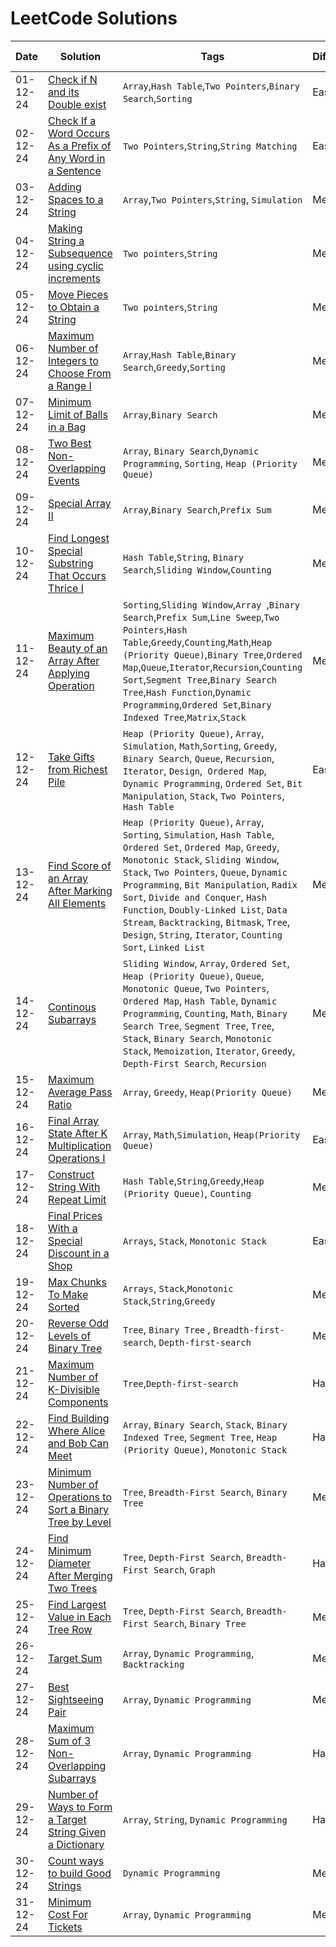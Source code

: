 # LeetCode Solutions
|  Date  |  Solution  |  Tags  |  Difficulty  |  Problem Link |
| --- | --- | --- | --- | --- |
|  01-12-24  |  [Check if N and its Double exist](https://github.com/surya8980/December-2024-Daily-Problems/blob/main/LeetCode/01-Dec-2024/Check%20If%20N%20and%20Its%20Double%20Exist.java)  |  `Array`,`Hash Table`,`Two Pointers`,`Binary Search`,`Sorting`  |  Easy  | [Problem](https://leetcode.com/problems/check-if-n-and-its-double-exist/description/?envType=daily-question&envId=2024-12-01)   |
| 02-12-24 |[Check If a Word Occurs As a Prefix of Any Word in a Sentence](https://github.com/surya8980/December-2024-Daily-Problems/blob/main/LeetCode/02-Dec-2024/Check%20If%20a%20Word%20Occurs%20As%20a%20Prefix%20of%20Any%20Word%20in%20a%20Sentence.java)| `Two Pointers`,`String`,`String Matching`| Easy | [Problem](https://leetcode.com/problems/check-if-a-word-occurs-as-a-prefix-of-any-word-in-a-sentence/description/?envType=daily-question&envId=2024-12-02)
| 03-12-24 | [Adding Spaces to a String](https://github.com/surya8980/December-2024-Daily-Problems/blob/main/LeetCode/03-Dec-2024/Adding%20Spaces%20to%20a%20String.java) | `Array`,`Two Pointers`,`String`, `Simulation` | Medium |[Problem](https://leetcode.com/problems/adding-spaces-to-a-string/description/)
| 04-12-24 | [Making String a Subsequence using cyclic increments](https://github.com/surya8980/December-2024-Daily-Problems/blob/main/LeetCode/04-Dec-2024/Make%20String%20a%20Subsequence%20Using%20Cyclic%20Increments.java) |`Two pointers`,`String`| Medium| [Problem](https://leetcode.com/problems/make-string-a-subsequence-using-cyclic-increments/description/) |
| 05-12-24 | [Move Pieces to Obtain a String](https://github.com/surya8980/December-2024-Daily-Problems/blob/main/LeetCode/05-Dec-2024/Move%20pieces%20to%20Obtain%20a%20String.java)| `Two pointers`,`String`| Medium| [Problem](https://leetcode.com/problems/move-pieces-to-obtain-a-string/description/) |
| 06-12-24 | [Maximum Number of Integers to Choose From a Range I](https://github.com/surya8980/December-2024-Daily-Problems/blob/main/LeetCode/06-Dec-2024/Maximum%20Number%20of%20Integers%20to%20Choose%20From%20a%20Range%20I.java)| `Array`,`Hash Table`,`Binary Search`,`Greedy`,`Sorting` | Medium| [Problem](https://leetcode.com/problems/maximum-number-of-integers-to-choose-from-a-range-i/description/?envType=daily-question&envId=2024-12-06)|
| 07-12-24 | [Minimum Limit of Balls in a Bag](https://github.com/surya8980/December-2024-Daily-Problems/blob/main/LeetCode/07-Dec-2024/Minimum%20Limit%20of%20Balls%20in%20a%20Bag.java) | `Array`,`Binary Search` | Medium | [Problem](https://leetcode.com/problems/minimum-limit-of-balls-in-a-bag/description/)|
| 08-12-24 | [Two Best Non-Overlapping Events](https://github.com/surya8980/December-2024-Daily-Problems/blob/main/LeetCode/08-Dec-2024/Two%20Best%20Non-Overlapping%20Events.java) | `Array`, `Binary Search`,`Dynamic Programming`, `Sorting`, `Heap (Priority Queue)` | Medium | [Problem](https://leetcode.com/problems/two-best-non-overlapping-events/description/)|
| 09-12-24 |  [Special Array II](https://github.com/surya8980/December-2024-Daily-Problems/blob/main/LeetCode/09-Dec-2024/Special%20Array%20II-%20Optimal%20Approach.java) |`Array`,`Binary Search`,`Prefix Sum`| Medium | [Problem](https://leetcode.com/problems/special-array-ii/description/?envType=daily-question&envId=2024-12-09)
|10-12-24 | [Find Longest Special Substring That Occurs Thrice I](https://github.com/surya8980/December-2024-Daily-Problems/blob/main/LeetCode/10-Dec-2024/Find%20Longest%20Special%20Substring%20That%20Occurs%20Thrice%20I.java) | `Hash Table`,`String`, `Binary Search`,`Sliding Window`,`Counting` | Medium | [Problem](https://leetcode.com/problems/find-longest-special-substring-that-occurs-thrice-i/description/)
| 11-12-24 | [Maximum Beauty of an Array After Applying Operation](https://github.com/surya8980/December-2024-Daily-Problems/blob/main/LeetCode/11-Dec-2024/Maximum%20Beauty%20of%20an%20Array%20After%20Applying%20Operation.java) | `Sorting`,`Sliding Window`,`Array `,`Binary Search`,`Prefix Sum`,`Line Sweep`,`Two Pointers`,`Hash Table`,`Greedy`,`Counting`,`Math`,`Heap (Priority Queue)`,`Binary Tree`,`Ordered Map`,`Queue`,`Iterator`,`Recursion`,`Counting Sort`,`Segment Tree`,`Binary Search Tree`,`Hash Function`,`Dynamic Programming`,`Ordered Set`,`Binary Indexed Tree`,`Matrix`,`Stack` | Medium | [Problem](https://leetcode.com/problems/maximum-beauty-of-an-array-after-applying-operation/description/?envType=daily-question&envId=2024-12-11)|
| 12-12-24 | [Take Gifts from Richest Pile](https://github.com/surya8980/December-2024-Daily-Problems/tree/main/LeetCode/12-Dec-2024) | `Heap (Priority Queue)`, `Array`, `Simulation`, `Math`,`Sorting`, `Greedy`, `Binary Search`, `Queue`, `Recursion`, `Iterator`, `Design`,` Ordered Map`, `Dynamic Programming`, `Ordered Set`, `Bit Manipulation`, `Stack`, `Two Pointers`, `Hash Table` | Easy | [Problem](https://leetcode.com/problems/take-gifts-from-the-richest-pile/?envType=daily-question&envId=2024-12-12)|
| 13-12-24 | [Find Score of an Array After Marking All Elements](https://github.com/surya8980/December-2024-Daily-Problems/tree/main/LeetCode/13-Dec-2024) | `Heap (Priority Queue)`, `Array`, `Sorting`, `Simulation`, `Hash Table`, `Ordered Set`, `Ordered Map`, `Greedy`, `Monotonic Stack`, `Sliding Window`, `Stack`, `Two Pointers`, `Queue`, `Dynamic Programming`, `Bit Manipulation`, `Radix Sort`, `Divide and Conquer`, `Hash Function`, `Doubly-Linked List`, `Data Stream`, `Backtracking`, `Bitmask`, `Tree`, `Design`, `String`, `Iterator`, `Counting Sort`, `Linked List` | Medium | [Problem](https://leetcode.com/problems/find-score-of-an-array-after-marking-all-elements/description/?envType=daily-question&envId=2024-12-13)|
| 14-12-24 | [Continous Subarrays](https://github.com/surya8980/December-2024-Daily-Problems/tree/main/LeetCode/14-Dec-2024) | `Sliding Window`, `Array`, `Ordered Set`, `Heap (Priority Queue)`, `Queue`, `Monotonic Queue`, `Two Pointers`, `Ordered Map`, `Hash Table`, `Dynamic Programming`, `Counting`, `Math`, `Binary Search Tree`, `Segment Tree`, `Tree`, `Stack`, `Binary Search`, `Monotonic Stack`, `Memoization`, `Iterator`, `Greedy`, `Depth-First Search`, `Recursion` | Medium | [Problem](https://leetcode.com/problems/continuous-subarrays/description/?envType=daily-question&envId=2024-12-14)|
|15-12-24|[Maximum Average Pass Ratio](https://github.com/surya8980/December-2024-Daily-Problems/tree/main/LeetCode/15-Dec-2024)| `Array`, `Greedy`, `Heap(Priority Queue)` | Medium |[Problem](https://leetcode.com/problems/maximum-average-pass-ratio/?envType=daily-question&envId=2024-12-15)|
| 16-12-24|[Final Array State After K Multiplication Operations I](https://github.com/surya8980/December-2024-Daily-Problems/tree/main/LeetCode/16-Dec-2024)|  `Array`, `Math`,`Simulation`, `Heap(Priority Queue)`| Easy |[Problem](https://leetcode.com/problems/final-array-state-after-k-multiplication-operations-i/?envType=daily-question&envId=2024-12-16)|
| 17-12-24|[Construct String With Repeat Limit](https://github.com/surya8980/December-2024-Daily-Problems/tree/main/LeetCode/17-Dec-2024)|`Hash Table`,`String`,`Greedy`,`Heap (Priority Queue)`, `Counting`  |  Medium|[Problem](https://leetcode.com/problems/construct-string-with-repeat-limit/?envType=daily-question&envId=2024-12-17)|
| 18-12-24|[Final Prices With a Special Discount in a Shop](https://github.com/surya8980/December-2024-Daily-Problems/tree/main/LeetCode/18-Dec-2024)| `Arrays`, `Stack`, `Monotonic Stack` | Easy |[Problem](https://leetcode.com/problems/final-prices-with-a-special-discount-in-a-shop/?envType=daily-question&envId=2024-12-18)|
| 19-12-24|[Max Chunks To Make Sorted](https://github.com/surya8980/December-2024-Daily-Problems/tree/main/LeetCode/19-Dec-2024)|`Arrays`, `Stack`,`Monotonic Stack`,`String`,`Greedy` | Medium |[Problem](https://leetcode.com/problems/max-chunks-to-make-sorted/?envType=daily-question&envId=2024-12-19)|
| 20-12-24|[Reverse Odd Levels of Binary Tree](https://github.com/surya8980/December-2024-Daily-Problems/tree/main/LeetCode/20-Dec-2024)|  `Tree`, `Binary Tree` , `Breadth-first-search`, `Depth-first-search`| Medium |[Problem](https://leetcode.com/problems/reverse-odd-levels-of-binary-tree/?envType=daily-question&envId=2024-12-20)|
| 21-12-24 |[Maximum Number of K-Divisible Components](https://github.com/surya8980/December-2024-Daily-Problems/tree/main/LeetCode/21-Dec-2024) | `Tree`,`Depth-first-search`|Hard |[Problem](https://leetcode.com/problems/maximum-number-of-k-divisible-components/description/?envType=daily-question&envId=2024-12-21) |
| 22-12-24 |[Find Building Where Alice and Bob Can Meet](https://github.com/surya8980/December-2024-Daily-Problems/tree/main/LeetCode/22-Dec-2024) |`Array`,  `Binary Search`,  `Stack`,  `Binary Indexed Tree`,  `Segment Tree`,  `Heap (Priority Queue)`,  `Monotonic Stack`| Hard|[Problem](https://leetcode.com/problems/find-building-where-alice-and-bob-can-meet/?envType=daily-question&envId=2024-12-22) |
| 23-12-24 |[Minimum Number of Operations to Sort a Binary Tree by Level](https://github.com/surya8980/December-2024-Daily-Problems/tree/main/LeetCode/23-Dec-2024) |`Tree`,  `Breadth-First Search`,  `Binary Tree` | Medium|[Problem](https://leetcode.com/problems/minimum-number-of-operations-to-sort-a-binary-tree-by-level/description/?envType=daily-question&envId=2024-12-23) |
| 24-12-24 |[Find Minimum Diameter After Merging Two Trees](https://github.com/surya8980/December-2024-Daily-Problems/tree/main/LeetCode/24-Dec-2024) | `Tree`,  `Depth-First Search`,  `Breadth-First Search`,  `Graph`| Hard|[Problem](https://leetcode.com/problems/find-minimum-diameter-after-merging-two-trees/description/?envType=daily-question&envId=2024-12-24) |
| 25-12-24 |[Find Largest Value in Each Tree Row](https://github.com/surya8980/December-2024-Daily-Problems/tree/main/LeetCode/25-Dec-2024) |`Tree`,  `Depth-First Search`,  `Breadth-First Search`,  `Binary Tree` |Medium |[Problem](https://leetcode.com/problems/find-largest-value-in-each-tree-row/description/?envType=daily-question&envId=2024-12-25) |
| 26-12-24 |[Target Sum](https://github.com/surya8980/December-2024-Daily-Problems/tree/main/LeetCode/26-Dec-2024) | `Array`,  `Dynamic Programming`,  `Backtracking`| Medium|[Problem](https://leetcode.com/problems/target-sum/description/?envType=daily-question&envId=2024-12-26) |
| 27-12-24 |[Best Sightseeing Pair](https://github.com/surya8980/December-2024-Daily-Problems/tree/main/LeetCode/27-Dec-2024) |`Array`,  `Dynamic Programming` |Medium |[Problem](https://leetcode.com/problems/best-sightseeing-pair/description/?envType=daily-question&envId=2024-12-27) |
| 28-12-24 |[Maximum Sum of 3 Non-Overlapping Subarrays](https://github.com/surya8980/December-2024-Daily-Problems/tree/main/LeetCode/28-Dec-2024) | `Array`,  `Dynamic Programming` |Hard |[Problem](https://leetcode.com/problems/maximum-sum-of-3-non-overlapping-subarrays/description/?envType=daily-question&envId=2024-12-28) |
| 29-12-24 |[Number of Ways to Form a Target String Given a Dictionary](https://github.com/surya8980/December-2024-Daily-Problems/tree/main/LeetCode/29-Dec-2024) |`Array`,  `String`,  `Dynamic Programming` |Hard |[Problem]() |
| 30-12-24 |[Count ways to build Good Strings](https://github.com/surya8980/December-2024-Daily-Problems/tree/main/LeetCode/30-Dec-2024) |`Dynamic Programming` | Medium|[Problem](https://leetcode.com/problems/number-of-ways-to-form-a-target-string-given-a-dictionary/description/?envType=daily-question&envId=2024-12-29) |
| 31-12-24 |[Minimum Cost For Tickets](https://github.com/surya8980/December-2024-Daily-Problems/tree/main/LeetCode/31-Dec-2024) |`Array`, `Dynamic Programming` |Medium |[Problem](https://leetcode.com/problems/minimum-cost-for-tickets/description/?envType=daily-question&envId=2024-12-31) |
